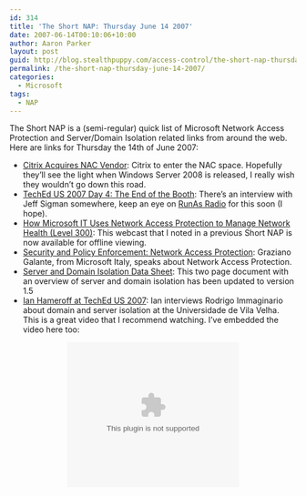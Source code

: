 ```yaml
---
id: 314
title: 'The Short NAP: Thursday June 14 2007'
date: 2007-06-14T00:10:06+10:00
author: Aaron Parker
layout: post
guid: http://blog.stealthpuppy.com/access-control/the-short-nap-thursday-june-14-2007
permalink: /the-short-nap-thursday-june-14-2007/
categories:
  - Microsoft
tags:
  - NAP
---
```

The Short NAP is a (semi-regular) quick list of Microsoft Network Access Protection and Server/Domain Isolation related links from around the web. Here are links for Thursday the 14th of June 2007:

  * [Citrix Acquires NAC Vendor](http://www.cug.co.nz/features/citrixcaymas): Citrix to enter the NAC space. Hopefully they&#8217;ll see the light when Windows Server 2008 is released, I really wish they wouldn&#8217;t go down this road.
  * [TechEd US 2007 Day 4: The End of the Booth](http://www.campbellassociates.ca/blog/PermaLink,guid,c8bce9f1-65e1-4992-a500-5e2769452c3e.aspx): There&#8217;s an interview with Jeff Sigman somewhere, keep an eye on [RunAs Radio](http://www.runasradio.com) for this soon (I hope).
  * [How Microsoft IT Uses Network Access Protection to Manage Network Health (Level 300)](http://www.microsoft.com/events/EventDetails.aspx?CMTYSvcSource=MSCOMMedia&Params=%7eCMTYDataSvcParams%5e%7earg+Name%3d%22ID%22+Value%3d%221032339511%22%2f%5e%7earg+Name%3d%22ProviderID%22+Value%3d%22A6B43178-497C-4225-BA42-DF595171F04C%22%2f%5e%7earg+Name%3d%22lang%22+Value%3d%22en%22%2f%5e%7earg+Name%3d%22cr%22+Value%3d%22US%22%2f%5e%7esParams%5e%7e%2fsParams%5e%7e%2fCMTYDataSvcParams%5e): This webcast that I noted in a previous Short NAP is now available for offline viewing.
  * [Security and Policy Enforcement: Network Access Protection](http://www.microsoft.com/uk/technet/itsshowtime/sessionh.aspx?videoid=491): Graziano Galante, from Microsoft Italy, speaks about Network Access Protection.
  * [Server and Domain Isolation Data Sheet](http://www.microsoft.com/downloads/info.aspx?na=90&p=&SrcDisplayLang=en&SrcCategoryId=&SrcFamilyId=179e8815-841a-4bd2-9af6-d5fdf79ce6d0&u=http%3a%2f%2fdownload.microsoft.com%2fdownload%2f0%2f8%2f1%2f0818c854-09b0-4dda-9b8f-89031389e259%2fSDI_Datasheet.doc): This two page document with an overview of server and domain isolation has been updated to version 1.5
  * [Ian Hameroff at TechEd US 2007](http://soapbox.msn.com/video.aspx?vid=5e2e5a37-838f-4ca8-8264-ed128949757a): Ian interviews Rodrigo Immaginario about domain and server isolation at the Universidade de Vila Velha. This is a great video that I recommend watching. I&#8217;ve embedded the video here too:

<p align="center">
  <embed flashvars="c=v&v=5e2e5a37-838f-4ca8-8264-ed128949757a" wmode="transparent" quality="high" height="255" width="302" src="http://images.soapbox.msn.com/flash/soapbox1_1.swf" pluginspage="http://macromedia.com/go/getflashplayer">
  </embed>
</p>